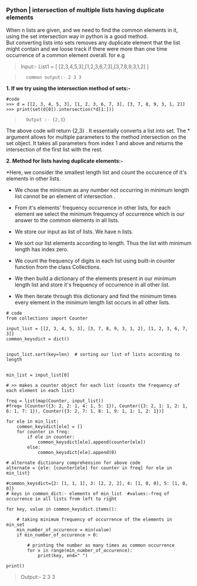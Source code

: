 ### Python | intersection of multiple lists having duplicate elements

 When n lists are given, and we need to find the common elements in it, using the set intersection way in python is a good method.  
 But converting lists into sets removes any duplicate element that the list might contain and we loose track if there were more than one time occurrence of a common element overall. 
 for e.g
 
 >   Input:- List1 = [ [2,3,4,5,3],[1,2,3,6,7,3],[3,7,8,9,3,1,2] ]
 
 >       common output:- 2 3 3
 
 **1. If we try using the intersection method of sets:-**
 
 ```
 #code
 >>> d = [[2, 3, 4, 5, 3], [1, 2, 3, 6, 7, 3], [3, 7, 8, 9, 3, 1, 2]]
 >>> print(set(d[0]).intersection(*d[1:]))
```

>       Output :- {2,3}

The above code will return {2,3} . It essentially converts a list into set. The * argument allows for multiple parameters to the method intersection on the set object.
It takes all parameters from index 1 and above and returns the intersection of the first list with the rest. 

**2. Method for lists having duplicate elements:-**

*Here, we consider the smallest length list and count the occurence of it's elements in other lists.
 * We chose the minimum as any number not occurring in minimum length list cannot be an element of intersection .
 * From it's elements' frequency occurrence in other lists, for each element we select the minimum frequency of occurrence which is our answer to the common elements in all lists.

* We store our input as list of lists. We have n lists.
* We sort our list elements according to length. Thus the list with minimum length has index zero.
* We count the frequency of digits in each list using built-in counter  function from the class Collections.
* We then build a dictionary of the elements present in our minimum length list and store it's frequency of occurrence in all other list.
* We then iterate through this dictionary and find the minimum times every element in the minimum length list occurs in all other lists.



```
# code
from collections import Counter

input_list = [[2, 3, 4, 5, 3], [3, 7, 8, 9, 3, 1, 2], [1, 2, 3, 6, 7, 3]]
common_keysdict = dict()


input_list.sort(key=len)  # sorting our list of lists according to length


min_list = input_list[0]

# >> makes a counter object for each list (counts the frequency of each element in each list)

freq = list(map(Counter, input_list))
#freq= [Counter({3: 2, 2: 1, 4: 1, 5: 1}), Counter({3: 2, 1: 1, 2: 1, 6: 1, 7: 1}), Counter({3: 2, 7: 1, 8: 1, 9: 1, 1: 1, 2: 1})]

for ele in min_list:
    common_keysdict[ele] = []
    for counter in freq:
        if ele in counter:
            common_keysdict[ele].append(counter[ele])
        else:
            common_keysdict[ele].append(0)

# alternate dictionary comprehension for above code
alternate = {ele: [counter[ele] for counter in freq] for ele in min_list}

#common_keysdict={2: [1, 1, 1], 3: [2, 2, 2], 4: [1, 0, 0], 5: [1, 0, 0]}
# keys in common_dict:- elements of min_list  #values:-freq of occurrence in all lists from left to right

for key, value in common_keysdict.items():

    # taking minimum frequency of occurrence of the elements in min_set
    min_number_of_occurence = min(value)
    if min_number_of_occurence > 0:

        # printing the number as many times as common occurrence
        for x in range(min_number_of_occurence):
            print(key, end=" ")

print()
```

>   Output:-
>   2 3 3
